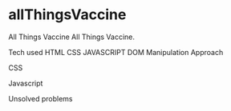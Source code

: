 # allThingsVaccine



All Things Vaccine
All Things Vaccine.

Tech used
HTML
CSS
JAVASCRIPT
DOM Manipulation
Approach

CSS 

Javascript 

Unsolved problems
